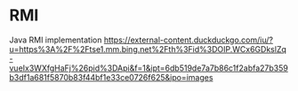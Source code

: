 # RMI
Java RMI implementation
https://external-content.duckduckgo.com/iu/?u=https%3A%2F%2Ftse1.mm.bing.net%2Fth%3Fid%3DOIP.WCx6GDkslZq-vueIx3WXfgHaFj%26pid%3DApi&f=1&ipt=6db519de7a7b86c1f2abfa27b359b3df1a681f5870b83f44bf1e33ce0726f625&ipo=images
